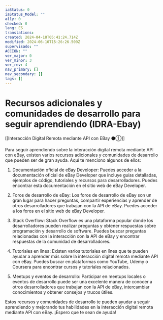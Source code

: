 ```yaml
---
iaStatus: 0
iaStatus_Model: ""
a11y: 0
checked: 0
lang: ES
translations: 
created: 2024-04-18T05:41:24.714Z
modified: 2024-06-10T15:26:26.500Z
supervisado: ""
ACCION: ""
ver_major: 0
ver_minor: 3
ver_rev: 4
nav_primary: []
nav_secondary: []
tags: []
---
```

# Recursos adicionales y comunidades de desarrollo para seguir aprendiendo (IDRA-Ebay)

[[Interacción Digital Remota mediante API con EBay ⚫①]]

Para seguir aprendiendo sobre la interacción digital remota mediante API con eBay, existen varios recursos adicionales y comunidades de desarrollo que pueden ser de gran ayuda. Aquí te menciono algunos de ellos:

1. Documentación oficial de eBay Developer: Puedes acceder a la documentación oficial de eBay Developer que incluye guías detalladas, ejemplos de código, tutoriales y recursos para desarrolladores. Puedes encontrar esta documentación en el sitio web de eBay Developer.

2. Foros de desarrollo de eBay: Los foros de desarrollo de eBay son un gran lugar para hacer preguntas, compartir experiencias y aprender de otros desarrolladores que trabajan con la API de eBay. Puedes acceder a los foros en el sitio web de eBay Developer.

3. Stack Overflow: Stack Overflow es una plataforma popular donde los desarrolladores pueden realizar preguntas y obtener respuestas sobre programación y desarrollo de software. Puedes buscar preguntas relacionadas con la interacción con la API de eBay y encontrar respuestas de la comunidad de desarrolladores.

4. Tutoriales en línea: Existen varios tutoriales en línea que te pueden ayudar a aprender más sobre la interacción digital remota mediante API con eBay. Puedes buscar en plataformas como YouTube, Udemy o Coursera para encontrar cursos y tutoriales relacionados.

5. Meetups y eventos de desarrollo: Participar en meetups locales o eventos de desarrollo puede ser una excelente manera de conocer a otros desarrolladores que trabajan con la API de eBay, intercambiar conocimientos y obtener consejos y trucos útiles.

Estos recursos y comunidades de desarrollo te pueden ayudar a seguir aprendiendo y mejorando tus habilidades en la interacción digital remota mediante API con eBay. ¡Espero que te sean de ayuda!
